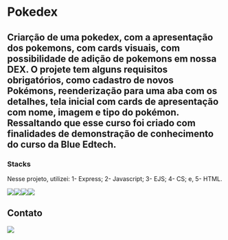 # Pokedex

## Criarção de uma pokedex, com a apresentação dos pokemons, com cards visuais, com possibilidade de adição de pokemons em nossa DEX. O projete tem alguns requisitos obrigatórios, como cadastro de novos Pokémons, reenderização para uma aba com os detalhes, tela inicial com cards de apresentação com nome, imagem e tipo do pokémon. Ressaltando que esse curso foi criado com finalidades de demonstração de conhecimento do curso da Blue Edtech.

### Stacks
Nesse projeto, utilizei: 1- Express; 2- Javascript; 3- EJS; 4- CS; e, 5- HTML.

<div style="display: flex">
<img src="https://img.icons8.com/color/48/000000/javascript--v1.png"/>
<img src="https://img.icons8.com/ios/100/000000/css3.png"/>
<img src="https://img.icons8.com/color/96/000000/nodejs.png"/>
<img src="https://img.icons8.com/color/96/000000/html-5--v1.png"/>
</div>

## Contato

<a href="https://www.linkedin.com/in/luiz-felipe-ribeiro-450942220/" target="blank">
    <img src="https://img.icons8.com/office/80/000000/linkedin.png"/>
</a>



